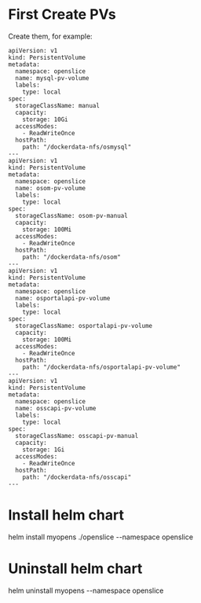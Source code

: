 # First Create PVs

Create them, for example:

```
apiVersion: v1
kind: PersistentVolume
metadata:
  namespace: openslice
  name: mysql-pv-volume
  labels:
    type: local
spec:
  storageClassName: manual
  capacity:
    storage: 10Gi
  accessModes:
    - ReadWriteOnce
  hostPath:
    path: "/dockerdata-nfs/osmysql"
---
apiVersion: v1
kind: PersistentVolume
metadata:
  namespace: openslice
  name: osom-pv-volume
  labels:
    type: local
spec:
  storageClassName: osom-pv-manual
  capacity:
    storage: 100Mi
  accessModes:
    - ReadWriteOnce
  hostPath:
    path: "/dockerdata-nfs/osom"
---
apiVersion: v1
kind: PersistentVolume
metadata:
  namespace: openslice
  name: osportalapi-pv-volume
  labels:
    type: local
spec:
  storageClassName: osportalapi-pv-volume
  capacity:
    storage: 100Mi
  accessModes:
    - ReadWriteOnce
  hostPath:
    path: "/dockerdata-nfs/osportalapi-pv-volume"
---
apiVersion: v1
kind: PersistentVolume
metadata:
  namespace: openslice
  name: osscapi-pv-volume
  labels:
    type: local
spec:
  storageClassName: osscapi-pv-manual
  capacity:
    storage: 1Gi
  accessModes:
    - ReadWriteOnce
  hostPath:
    path: "/dockerdata-nfs/osscapi"
---

```

# Install helm chart

helm install  myopens ./openslice --namespace openslice

# Uninstall helm chart

helm uninstall  myopens --namespace openslice
